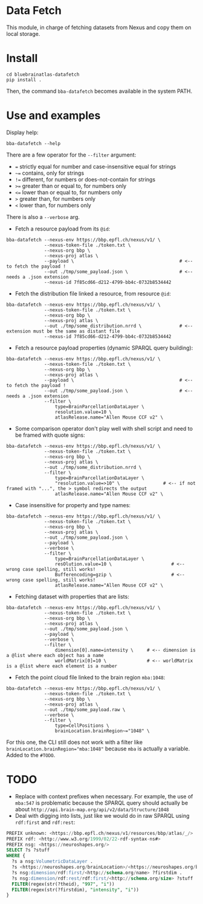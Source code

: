 # Data Fetch
This module, in charge of fetching datasets from Nexus and copy them on local storage.

# Install
```
cd bluebrainatlas-datafetch
pip install .
```

Then, the command `bba-datafetch` becomes available in the system PATH.

# Use and examples
Display help:
```
bba-datafetch --help
```

There are a few operator for the `--filter` argument:
- `=` strictly equal for number and case-insensitive equal for strings
- `~=` contains, only for strings
- `!=` different, for numbers or does-not-contain for strings
- `>=` greater than or equal to, for numbers only
- `<=` lower than or equal to, for numbers only
- `>` greater than, for numbers only
- `<` lower than, for numbers only

There is also a `--verbose` arg.

- Fetch a resource payload from its `@id`:
```
bba-datafetch --nexus-env https://bbp.epfl.ch/nexus/v1/ \
              --nexus-token-file ./token.txt \
              --nexus-org bbp \
              --nexus-proj atlas \
              --payload \                                       # <-- to fetch the payload !
              --out ./tmp/some_payload.json \                   # <-- needs a .json extension
              --nexus-id 7f85cd66-d212-4799-bb4c-0732b8534442
```

- Fetch the distribution file linked a resource, from resource `@id`:
```
bba-datafetch --nexus-env https://bbp.epfl.ch/nexus/v1/ \
              --nexus-token-file ./token.txt \
              --nexus-org bbp \
              --nexus-proj atlas \
              --out ./tmp/some_distribution.nrrd \              # <-- extension must be the same as distant file
              --nexus-id 7f85cd66-d212-4799-bb4c-0732b8534442
```

- Fetch a resource payload properties (dynamic SPARQL query building):
```
bba-datafetch --nexus-env https://bbp.epfl.ch/nexus/v1/ \
              --nexus-token-file ./token.txt \
              --nexus-org bbp \
              --nexus-proj atlas \
              --payload \                                       # <-- to fetch the payload !
              --out ./tmp/some_payload.json \                   # <-- needs a .json extension
              --filter \
                  type=BrainParcellationDataLayer \
                  resolution.value=10 \
                  atlasRelease.name="Allen Mouse CCF v2" \
```


- Some comparison operator don't play well with shell script and need to be framed with quote signs:
```
bba-datafetch --nexus-env https://bbp.epfl.ch/nexus/v1/ \
              --nexus-token-file ./token.txt \
              --nexus-org bbp \
              --nexus-proj atlas \
              --out ./tmp/some_distribution.nrrd \
              --filter \
                  type=BrainParcellationDataLayer \
                  "resolution.value=>10" \                # <-- if not framed with "...", the > symbol redirects the output
                  atlasRelease.name="Allen Mouse CCF v2" \
```

- Case insensitive for property and type names:
```
bba-datafetch --nexus-env https://bbp.epfl.ch/nexus/v1/ \
              --nexus-token-file ./token.txt \
              --nexus-org bbp \
              --nexus-proj atlas \
              --out ./tmp/some_payload.json \
              --payload \
              --verbose \
              --filter \
                  type=BrainParcellationDataLayer \
                  resOlution.value=10 \                      # <-- wrong case spelling, still works!
                  Bufferencoding=gzip \                      # <-- wrong case spelling, still works!
                  atlasRelease.name="Allen Mouse CCF v2" \   
```

- Fetching dataset with properties that are lists:
```
bba-datafetch --nexus-env https://bbp.epfl.ch/nexus/v1/ \
              --nexus-token-file ./token.txt \
              --nexus-org bbp \
              --nexus-proj atlas \
              --out ./tmp/some_payload.json \
              --payload \
              --verbose \
              --filter \
                  dimension[0].name=intensity \     # <-- dimension is a @list where each object has a name
                  worldMatrix[0]=10 \               # <-- worldMatrix is a @list where each element is a number

```


- Fetch the point cloud file linked to the brain region `mba:1048`:
```
bba-datafetch --nexus-env https://bbp.epfl.ch/nexus/v1/ \
              --nexus-token-file ./token.txt \
              --nexus-org bbp \
              --nexus-proj atlas \
              --out ./tmp/some_payload.raw \
              --verbose \
              --filter \
                  type=CellPositions \
                  brainLocation.brainRegion~="1048" \
```




For this one, the CLI still does not work with a filter like `brainLocation.brainRegion="mba:1048"` because `mba` is actually a variable.  Added to the `#TODO`.


# TODO
- Replace with context prefixes when necessary. For example, the use of `mba:547` is problematic because the SPARQL query should actually be about  `http://api.brain-map.org/api/v2/data/Structure/1048`
- Deal with digging into lists, just like we would do in raw SPARQL using `rdf:first` and `rdf:rest`:
```SQL
PREFIX unknown: <https://bbp.epfl.ch/nexus/v1/resources/bbp/atlas/_/>
PREFIX rdf: <http://www.w3.org/1999/02/22-rdf-syntax-ns#>
PREFIX nsg: <https://neuroshapes.org/>
SELECT ?s ?stuff
WHERE {
  ?s a nsg:VolumetricDataLayer .
  ?s <https://neuroshapes.org/brainLocation>/<https://neuroshapes.org/brainRegion> ?theid .
  ?s nsg:dimension/rdf:first/<http://schema.org/name> ?firstdim .
  ?s nsg:dimension/rdf:rest/rdf:first/<http://schema.org/size> ?stuff .
  FILTER(regex(str(?theid), "997", "i"))
  FILTER(regex(str(?firstdim), "intensity", "i"))
}
```

